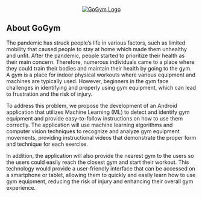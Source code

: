 <p align="center"><a href="/" target="_blank"><img src="https://storage.googleapis.com/gogym-bangkit-capstone.appspot.com/profile.png"  alt="GoGym Logo"></a></p>

## About GoGym

The pandemic has struck people’s life in various factors, such as limited mobility that caused people to stay at home which made them unhealthy and unfit. After the pandemic, people started to prioritize their health as their main concern. Therefore, numerous individuals came to a place where they could train their bodies and maintain their health by going to the gym. A gym is a place for indoor physical workouts where various equipment and machines are typically used. However, beginners in the gym face challenges in identifying and properly using gym equipment, which can lead to frustration and the risk of injury. 

To address this problem, we propose the development of an Android application that utilizes Machine Learning (ML) to detect and identify gym equipment and provide easy-to-follow instructions on how to use them correctly. The application will use machine learning algorithms and computer vision techniques to recognize and analyze gym equipment movements, providing instructional videos that demonstrate the proper form and technique for each exercise. 

In addition, the application will also provide the nearest gym to the users so the users could easily reach the closest gym and start their workout. This technology would provide a user-friendly interface that can be accessed on a smartphone or tablet, allowing them to quickly and easily learn how to use gym equipment, reducing the risk of injury and enhancing their overall gym experience. 